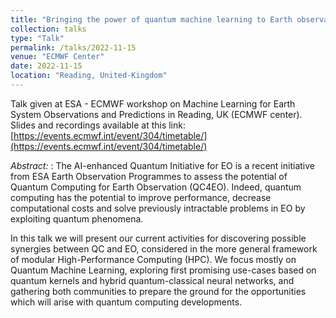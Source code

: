```yaml
---
title: "Bringing the power of quantum machine learning to Earth observation "
collection: talks
type: "Talk"
permalink: /talks/2022-11-15
venue: "ECMWF Center"
date: 2022-11-15
location: "Reading, United-Kingdom"
---
```


Talk given at ESA - ECMWF workshop on Machine Learning for Earth System Observations and Predictions in Reading, UK (ECMWF center). Slides and recordings available at this link: [https://events.ecmwf.int/event/304/timetable/](https://events.ecmwf.int/event/304/timetable/)

_Abstract:_ : The AI-enhanced Quantum Initiative for EO is a recent initiative from ESA Earth Observation Programmes to assess the potential of Quantum Computing for Earth Observation (QC4EO). Indeed, quantum computing has the potential to improve performance, decrease computational costs and solve previously intractable problems in EO by exploiting quantum phenomena. 

In this talk we will present our current activities for discovering possible synergies between QC and EO, considered in the more general framework of modular High-Performance Computing (HPC). We focus mostly on Quantum Machine Learning, exploring first promising use-cases based on quantum kernels and hybrid quantum-classical neural networks, and gathering both communities to prepare the ground for the opportunities which will arise with quantum computing developments.
 
